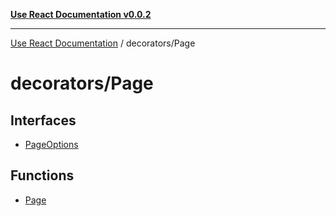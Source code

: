 [**Use React Documentation v0.0.2**](../../README.md)

***

[Use React Documentation](../../modules.md) / decorators/Page

# decorators/Page

## Interfaces

- [PageOptions](interfaces/PageOptions.md)

## Functions

- [Page](functions/Page.md)
